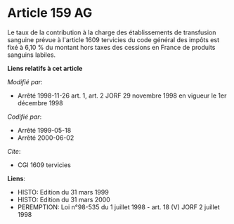 # Article 159 AG

Le taux de la contribution à la charge des établissements de transfusion sanguine prévue à l'article 1609 tervicies du code
général des impôts est fixé à 6,10 % du montant hors taxes des cessions en France de produits sanguins labiles.

**Liens relatifs à cet article**

_Modifié par_:

  - Arrêté 1998-11-26 art. 1, art. 2 JORF 29 novembre 1998 en vigueur le 1er décembre 1998

_Codifié par_:

  - Arrêté 1999-05-18
  - Arrêté 2000-06-02

_Cite_:

  - CGI 1609 tervicies

**Liens**:

  - HISTO: Edition du 31 mars 1999
  - HISTO: Edition du 31 mars 2000
  - PEREMPTION: Loi n°98-535 du 1 juillet 1998 - art. 18 (V) JORF 2 juillet 1998
